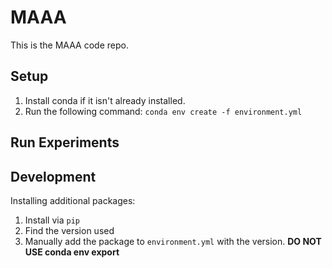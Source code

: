 # MAAA

This is the MAAA code repo.

## Setup

1. Install conda if it isn't already installed.
2. Run the following command: `conda env create -f environment.yml`


## Run Experiments


## Development

Installing additional packages:

1. Install via `pip`
2. Find the version used
3. Manually add the package to `environment.yml` with the version. **DO NOT USE conda env export**
